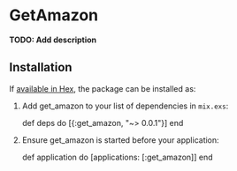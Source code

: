 # GetAmazon

**TODO: Add description**

## Installation

If [available in Hex](https://hex.pm/docs/publish), the package can be installed as:

  1. Add get_amazon to your list of dependencies in `mix.exs`:

        def deps do
          [{:get_amazon, "~> 0.0.1"}]
        end

  2. Ensure get_amazon is started before your application:

        def application do
          [applications: [:get_amazon]]
        end 
